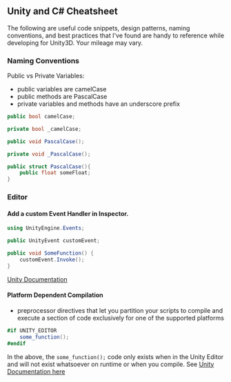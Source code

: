 ## Unity and C# Cheatsheet
The following are useful code snippets, design patterns, naming conventions, and best practices that I've found are handy to reference while developing for Unity3D. Your mileage may vary.

### Naming Conventions

Public vs Private Variables:
+ public variables are camelCase
+ public methods are PascalCase
+ private variables and methods have an underscore prefix

```c#
public bool camelCase;

private bool _camelCase;

public void PascalCase();

private void _PascalCase();

public struct PascalCase(){
	public float someFloat;
}
```

### Editor

#### Add a custom Event Handler in Inspector.
```c#
using UnityEngine.Events;

public UnityEvent customEvent;

public void SomeFunction() {
	customEvent.Invoke();
}
```
[Unity Documentation](https://docs.unity3d.com/Manual/UnityEvents.html)

#### Platform Dependent Compilation
+ preprocessor directives that let you partition your scripts to compile and execute a section of code exclusively for one of the supported platforms

```c#
#if UNITY_EDITOR
	some_function();
#endif
```
In the above, the `some_function();` code only exists when in the Unity Editor and will not exist whatsoever on runtime or when you compile. See [Unity Documentation here](https://docs.unity3d.com/Manual/PlatformDependentCompilation.html)